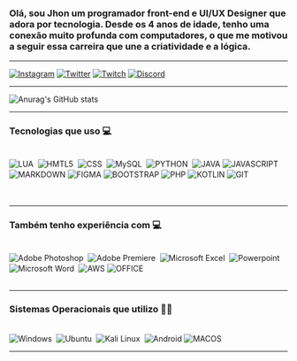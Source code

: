 
### Olá, sou Jhon um programador front-end e UI/UX Designer que adora por tecnologia. Desde os 4 anos de idade, tenho uma conexão muito profunda com computadores, o que me motivou a seguir essa carreira que une a criatividade e a lógica.
<hr>

[![Instagram](https://img.shields.io/badge/Instagram-E4405F?style=for-the-badge&logo=instagram&logoColor=white
)](https://www.instagram.com/jhonatha_nunes/)
[![Twitter](https://img.shields.io/badge/Twitter-1DA1F2?style=for-the-badge&logo=twitter&logoColor=white
)](https://twitter.com/Dev_JhonN)
[![Twitch](https://img.shields.io/badge/Twitch-9146FF?style=for-the-badge&logo=twitch&logoColor=white
)](https://www.twitch.tv/ijhonn_/)
[![Discord](https://img.shields.io/badge/Discord-7289DA?style=for-the-badge&logo=discord&logoColor=white
)](https://discordapp.com/users/345724192601276417)

<hr>

![Anurag's GitHub stats](https://github-readme-stats.vercel.app/api?username=iJhonN&show_icons=true&theme=transparent)

<hr>

<h3> Tecnologias que uso 💻 </h3>

<div stiyle="display: inline_block"><br/>
    <img align="center" alt="LUA" src="https://img.shields.io/badge/Lua-2C2D72?style=for-the-badge&logo=lua&logoColor=white"/> 
    <img align="center" alt="HMTL5" src="https://img.shields.io/badge/HTML5-E34F26?style=for-the-badge&logo=html5&logoColor=white"/> 
    <img align="center" alt="CSS" src="https://img.shields.io/badge/CSS-239120?&style=for-the-badge&logo=css3&logoColor=white"/> 
    <img align="center" alt="MySQL" src="https://img.shields.io/badge/MySQL-00000F?style=for-the-badge&logo=mysql&logoColor=white"/> 
    <img align="center" alt="PYTHON" src="https://img.shields.io/badge/Python-14354C?style=for-the-badge&logo=python&logoColor=white"/> 
    <img align="center" alt="JAVA" src="https://img.shields.io/badge/Java-ED8B00?style=for-the-badge&logo=openjdk&logoColor=white"/>
    <img align="center" alt="JAVASCRIPT" src="https://img.shields.io/badge/JavaScript-F7DF1E?style=for-the-badge&logo=javascript&logoColor=black"/> 
    <img align="center" alt="MARKDOWN" src="https://img.shields.io/badge/Markdown-000000?style=for-the-badge&logo=markdown&logoColor=white"/>
    <img align="center" alt="FIGMA" src="https://img.shields.io/badge/Figma-F24E1E?style=for-the-badge&logo=figma&logoColor=white"/>
    <img align="center" alt="BOOTSTRAP" src="https://img.shields.io/badge/Bootstrap-563D7C?style=for-the-badge&logo=bootstrap&logoColor=white"/>
    <img align="center" alt="PHP" src="https://img.shields.io/badge/PHP-777BB4?style=for-the-badge&logo=php&logoColor=white"/>
    <img align="center" alt="KOTLIN" src="https://img.shields.io/badge/Kotlin-0095D5?&style=for-the-badge&logo=kotlin&logoColor=white"/>
    <img align="center" alt="GIT" src="https://img.shields.io/badge/GIT-E44C30?style=for-the-badge&logo=git&logoColor=white"/>

<div>

<br>
<br>
<hr>


<h3>Também tenho experiência com 💻</h3>

<div stiyle="display: inline_block"><br/>
    <img align="center" alt="Adobe Photoshop" src="https://img.shields.io/badge/Adobe%20Photoshop-31A8FF?style=for-the-badge&logo=Adobe%20Photoshop&logoColor=black"/> 
    <img align="center" alt="Adobe Premiere" src="https://img.shields.io/badge/Adobe%20Premiere%20Pro-9999FF?style=for-the-badge&logo=Adobe%20Premiere%20Pro&logoColor=white"/> 
    <img align="center" alt="Microsoft Excel" src="https://img.shields.io/badge/Microsoft_Excel-217346?style=for-the-badge&logo=microsoft-excel&logoColor=white"/> 
    <img align="center" alt="Powerpoint" src="https://img.shields.io/badge/Microsoft_PowerPoint-B7472A?style=for-the-badge&logo=microsoft-powerpoint&logoColor=white"/> 
    <img align="center" alt="Microsoft Word" src="https://img.shields.io/badge/Microsoft_Word-2B579A?style=for-the-badge&logo=microsoft-word&logoColor=white"> 
    <img align="center" alt="AWS" src="https://img.shields.io/badge/Amazon_AWS-232F3E?style=for-the-badge&logo=amazon-aws&logoColor=white"/>
    <img align="center" alt="OFFICE" src="https://img.shields.io/badge/Microsoft_Office-D83B01?style=for-the-badge&logo=microsoft-office&logoColor=white"/>
<div>

<br>
<hr>


<h3>Sistemas Operacionais que utilizo 🐱‍👤</h3>

<div stiyle="display: inline_block"><br/>
    <img align="center" alt="Windows" src="https://img.shields.io/badge/Windows-0078D6?style=for-the-badge&logo=windows&logoColor=white"/> 
    <img align="center" alt="Ubuntu" src="https://img.shields.io/badge/Ubuntu-E95420?style=for-the-badge&logo=ubuntu&logoColor=white"/> 
    <img align="center" alt="Kali Linux" src="https://img.shields.io/badge/Kali_Linux-557C94?style=for-the-badge&logo=kali-linux&logoColor=white"/> 
    <img align="center" alt="Android" src="https://img.shields.io/badge/Android-3DDC84?style=for-the-badge&logo=android&logoColor=white"/>
    <img align="center" alt="MACOS" src="https://img.shields.io/badge/mac%20os-000000?style=for-the-badge&logo=apple&logoColor=white"/>
<div>
<hr>
